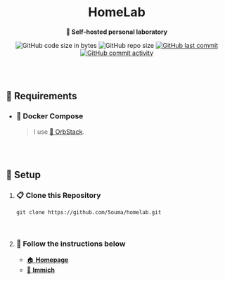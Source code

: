 <h1 align="center">HomeLab</h1>

<div align="center">

**🥼 Self-hosted personal laboratory**

![GitHub code size in bytes](https://img.shields.io/github/languages/code-size/5ouma/homelab?style=flat-square)
![GitHub repo size](https://img.shields.io/github/repo-size/5ouma/homelab?style=flat-square)
[![GitHub last commit](https://img.shields.io/github/last-commit/5ouma/homelab?style=flat-square)](https://github.com/5ouma/homelab/commit/HEAD)
[![GitHub commit activity](https://img.shields.io/github/commit-activity/m/5ouma/homelab?style=flat-square)](https://github.com/5ouma/homelab/commits/main)

</div>

<br /><br />

## 🔐 Requirements

- ### 🐳 Docker Compose

  > I use [🔮 OrbStack](https://orbstack.dev).

<br /><br />

## 🔧 Setup

1. ### 📋 Clone this Repository

   ```shell
   git clone https://github.com/5ouma/homelab.git
   ```

   <br />

2. ### 📝 Follow the instructions below

   - [🏠 **Homepage**](../homepage)
   - [🌸 **Immich**](../immich)
